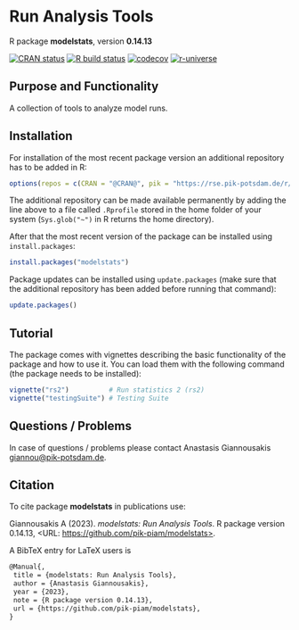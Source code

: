 # Run Analysis Tools

R package **modelstats**, version **0.14.13**

[![CRAN status](https://www.r-pkg.org/badges/version/modelstats)](https://cran.r-project.org/package=modelstats)  [![R build status](https://github.com/pik-piam/modelstats/workflows/check/badge.svg)](https://github.com/pik-piam/modelstats/actions) [![codecov](https://codecov.io/gh/pik-piam/modelstats/branch/master/graph/badge.svg)](https://app.codecov.io/gh/pik-piam/modelstats) [![r-universe](https://pik-piam.r-universe.dev/badges/modelstats)](https://pik-piam.r-universe.dev/builds)

## Purpose and Functionality

A collection of tools to analyze model runs.


## Installation

For installation of the most recent package version an additional repository has to be added in R:

```r
options(repos = c(CRAN = "@CRAN@", pik = "https://rse.pik-potsdam.de/r/packages"))
```
The additional repository can be made available permanently by adding the line above to a file called `.Rprofile` stored in the home folder of your system (`Sys.glob("~")` in R returns the home directory).

After that the most recent version of the package can be installed using `install.packages`:

```r 
install.packages("modelstats")
```

Package updates can be installed using `update.packages` (make sure that the additional repository has been added before running that command):

```r 
update.packages()
```

## Tutorial

The package comes with vignettes describing the basic functionality of the package and how to use it. You can load them with the following command (the package needs to be installed):

```r
vignette("rs2")          # Run statistics 2 (rs2)
vignette("testingSuite") # Testing Suite
```

## Questions / Problems

In case of questions / problems please contact Anastasis Giannousakis <giannou@pik-potsdam.de>.

## Citation

To cite package **modelstats** in publications use:

Giannousakis A (2023). _modelstats: Run Analysis Tools_. R package version 0.14.13, <URL: https://github.com/pik-piam/modelstats>.

A BibTeX entry for LaTeX users is

 ```latex
@Manual{,
  title = {modelstats: Run Analysis Tools},
  author = {Anastasis Giannousakis},
  year = {2023},
  note = {R package version 0.14.13},
  url = {https://github.com/pik-piam/modelstats},
}
```
